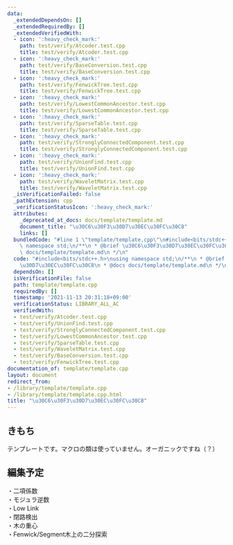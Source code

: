 ```yaml
---
data:
  _extendedDependsOn: []
  _extendedRequiredBy: []
  _extendedVerifiedWith:
  - icon: ':heavy_check_mark:'
    path: test/verify/Atcoder.test.cpp
    title: test/verify/Atcoder.test.cpp
  - icon: ':heavy_check_mark:'
    path: test/verify/BaseConversion.test.cpp
    title: test/verify/BaseConversion.test.cpp
  - icon: ':heavy_check_mark:'
    path: test/verify/FenwickTree.test.cpp
    title: test/verify/FenwickTree.test.cpp
  - icon: ':heavy_check_mark:'
    path: test/verify/LowestCommonAncestor.test.cpp
    title: test/verify/LowestCommonAncestor.test.cpp
  - icon: ':heavy_check_mark:'
    path: test/verify/SparseTable.test.cpp
    title: test/verify/SparseTable.test.cpp
  - icon: ':heavy_check_mark:'
    path: test/verify/StronglyConnectedComponent.test.cpp
    title: test/verify/StronglyConnectedComponent.test.cpp
  - icon: ':heavy_check_mark:'
    path: test/verify/UnionFind.test.cpp
    title: test/verify/UnionFind.test.cpp
  - icon: ':heavy_check_mark:'
    path: test/verify/WaveletMatrix.test.cpp
    title: test/verify/WaveletMatrix.test.cpp
  _isVerificationFailed: false
  _pathExtension: cpp
  _verificationStatusIcon: ':heavy_check_mark:'
  attributes:
    _deprecated_at_docs: docs/template/template.md
    document_title: "\u30C6\u30F3\u30D7\u30EC\u30FC\u30C8"
    links: []
  bundledCode: "#line 1 \"template/template.cpp\"\n#include<bits/stdc++.h>\nusing\
    \ namespace std;\n/**\n * @brief \u30C6\u30F3\u30D7\u30EC\u30FC\u30C8\n * @docs\
    \ docs/template/template.md\n */\n"
  code: "#include<bits/stdc++.h>\nusing namespace std;\n/**\n * @brief \u30C6\u30F3\
    \u30D7\u30EC\u30FC\u30C8\n * @docs docs/template/template.md\n */\n"
  dependsOn: []
  isVerificationFile: false
  path: template/template.cpp
  requiredBy: []
  timestamp: '2021-11-13 20:31:18+09:00'
  verificationStatus: LIBRARY_ALL_AC
  verifiedWith:
  - test/verify/Atcoder.test.cpp
  - test/verify/UnionFind.test.cpp
  - test/verify/StronglyConnectedComponent.test.cpp
  - test/verify/LowestCommonAncestor.test.cpp
  - test/verify/SparseTable.test.cpp
  - test/verify/WaveletMatrix.test.cpp
  - test/verify/BaseConversion.test.cpp
  - test/verify/FenwickTree.test.cpp
documentation_of: template/template.cpp
layout: document
redirect_from:
- /library/template/template.cpp
- /library/template/template.cpp.html
title: "\u30C6\u30F3\u30D7\u30EC\u30FC\u30C8"
---
```

## きもち

テンプレートです。マクロの類は使っていません。オーガニックですね（？）

## 編集予定
・二項係数  
・モジュラ逆数  
・Low Link  
・閉路検出  
・木の重心  
・Fenwick/Segment木上の二分探索

